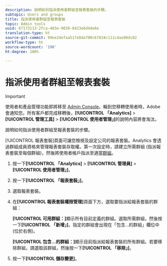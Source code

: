 ```yaml
---
description: 說明如何指派使用者群組至報表套裝的步驟。
subtopic: Users and groups
title: 指派使用者群組至報表套裝
topic: Admin tools
uuid: 67173113-2fca-483e-9038-8423e6d4de6e
translation-type: ht
source-git-commit: 99ee24efaa517e8da700c67818c111c4aa90dc02
workflow-type: ht
source-wordcount: '198'
ht-degree: 100%

---
```



# 指派使用者群組至報表套裝

>[!IMPORTANT]
>
>使用者和產品管理功能即將移至 [Admin Console](https://helpx.adobe.com/tw/enterprise/using/admin-console.html)。輪到您移轉使用者時，Adobe 會通知您。所有客戶都完成移轉後，**[!UICONTROL 「Analytics]** > **[!UICONTROL 管理工具]** > **[!UICONTROL 使用者管理」]**&#x200B;的說明內容將會淘汰。

說明如何指派使用者群組至報表套裝的步驟。

[!UICONTROL 報表套裝]頁面可讓您檢視及設定公司的報表套裝。Analytics 會透過群組成員資格來管理報表套裝存取權。第一次設定時，請建立所需群組 (指派報表套裝至每個群組)，然後將使用者帳戶指派至適當[群組](/help/admin/user-management2/c-user-groups/groups.md)。

1. 按一下&#x200B;**[!UICONTROL 「Analytics]** > **[!UICONTROL 管理員]** > **[!UICONTROL 使用者管理」]**。
1. 按一下&#x200B;**[!UICONTROL 「報表套裝」]**。
1. 選取報表套裝。
1. 在&#x200B;**[!UICONTROL 報表套裝權限管理]**&#x200B;頁面下方，選取要指派給報表套裝的群組：

   **[!UICONTROL 可用群組：]**&#x200B;顯示所有目前定義的群組。選取所需群組，然後按一下&#x200B;**[!UICONTROL 「新增」]**。指定的群組會出現在「包含...的群組」欄位中 (位於右側)。

   **[!UICONTROL 包含...的群組：]**&#x200B;顯示目前指派給報表套裝的所有群組。若要移除群組，請選取該群組，然後按一下&#x200B;**[!UICONTROL 「移除」]**。
1. 按一下&#x200B;**[!UICONTROL 儲存變更]**。
